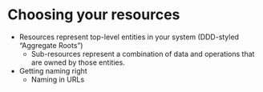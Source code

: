 # Choosing your resources

- Resources represent top-level entities in your system (DDD-styled “Aggregate Roots”)
    - Sub-resources represent a combination of data and operations that are owned by those entities.
- Getting naming right
    - Naming in URLs

